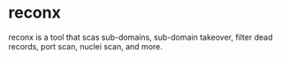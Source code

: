 # reconx
reconx is a tool that scas sub-domains, sub-domain takeover, filter dead records, port scan, nuclei scan, and more.
